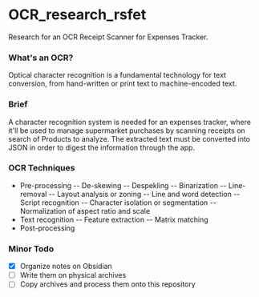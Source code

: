 # OCR_research_rsfet
Research for an OCR Receipt Scanner for Expenses Tracker.

### What's an OCR?
Optical character recognition is a fundamental technology for text conversion, from hand-written or print text to machine-encoded text.

### Brief
A character recognition system is needed for an expenses tracker, where it'll be used to manage supermarket purchases by scanning receipts on search of Products to analyze. The extracted text must be converted into JSON in order to digest the information through the app.

### OCR Techniques
- Pre-processing
-- De-skewing
-- Despekling
-- Binarization
-- Line-removal
-- Layout analysis or zoning
-- Line and word detection
-- Script recognition
-- Character isolation or segmentation
-- Normalization of aspect ratio and scale
- Text recognition
-- Feature extraction
-- Matrix matching
- Post-processing

### Minor Todo
- [x] Organize notes on Obsidian
- [ ] Write them on physical archives
- [ ] Copy archives and process them onto this repository
